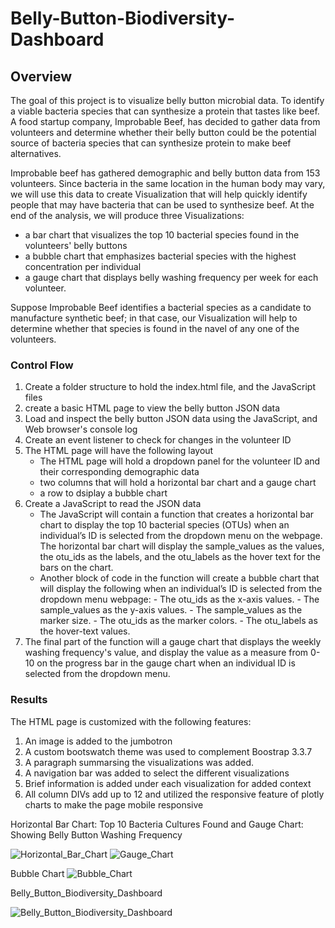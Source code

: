# Belly-Button-Biodiversity-Dashboard
## Overview
The goal of this project is to visualize belly button microbial data. To identify a viable bacteria species that can synthesize a protein that tastes like beef. A food startup company, Improbable Beef, has decided to gather data from volunteers and determine whether their belly button could be the potential source of bacteria species that can synthesize protein to make beef alternatives. 

Improbable beef has gathered demographic and belly button data from 153 volunteers. Since bacteria in the same location in the human body may vary, we will use this data to create Visualization that will help quickly identify people that may have bacteria that can be used to synthesize beef. At the end of the analysis, we will produce three Visualizations:
- a bar chart that visualizes the top 10 bacterial species found in the volunteers' belly buttons
- a bubble chart that emphasizes bacterial species with the highest concentration per individual
- a gauge chart that displays belly washing frequency per week for each volunteer. 
      

Suppose Improbable Beef identifies a bacterial species as a candidate to manufacture synthetic beef; in that case, our Visualization will help to determine whether that species is found in the navel of any one of the volunteers.

### Control Flow
1.  Create a folder structure to hold the index.html file, and the JavaScript files
2.  create a basic HTML page to view the belly button JSON data
3.  Load and inspect the belly button JSON data using the JavaScript, and Web browser's console log
4.  Create an event listener to check for changes in the volunteer ID
5.  The HTML page will have the following layout
      - The HTML page will hold a dropdown panel for the volunteer ID and their corresponding demographic data
      - two columns that will hold a horizontal bar chart and a gauge chart
      - a row to dsiplay a bubble chart
6.  Create a JavaScript to read the JSON data     
      - The JavaScript will contain a function that creates a horizontal bar chart to display the top 10 bacterial species (OTUs) when an individual’s ID is selected from the dropdown menu on the webpage. The horizontal bar chart will display the sample_values as the values, the otu_ids as the labels, and the otu_labels as the hover text for the bars on the chart.
      - Another block of code in the function will create a bubble chart that will display the following when an individual’s ID is selected from the dropdown menu webpage:
            - The otu_ids as the x-axis values.
            - The sample_values as the y-axis values.
            - The sample_values as the marker size.
            - The otu_ids as the marker colors.
            - The otu_labels as the hover-text values. 
7.  The final part of the function will a gauge chart that displays the weekly washing frequency's value, and display the value as a measure from 0-10 on the progress bar in the gauge chart when an individual ID is selected from the dropdown menu.

### Results
The HTML page is customized with the following features:
1. An image is added to the jumbotron
2. A custom bootswatch theme was used to complement Boostrap 3.3.7
3. A paragraph summarsing the visualizations was added.
4. A navigation bar was added to select the different visualizations
5. Brief information is added under each visualization for added context
6. All column DIVs add up to 12 and utilized the responsive feature of plotly charts to make the page mobile responsive

Horizontal Bar Chart: Top 10 Bacteria Cultures Found and Gauge Chart: Showing Belly Button Washing Frequency

![Horizontal_Bar_Chart](https://user-images.githubusercontent.com/67847583/125715296-1601304c-1f35-44f9-91f2-b22f110e48e1.png)
![Gauge_Chart](https://user-images.githubusercontent.com/67847583/125715302-07b0500e-fb82-481f-af11-6fcdf499d5cf.png)

Bubble Chart
![Bubble_Chart](https://user-images.githubusercontent.com/67847583/125714843-03f74d67-1c74-457f-ab4f-7e5721bd09d4.png)

Belly_Button_Biodiversity_Dashboard

![Belly_Button_Biodiversity_Dashboard](https://user-images.githubusercontent.com/67847583/125714893-ffe32cc1-5e29-4bcb-9031-412ab1f67bc3.png)
